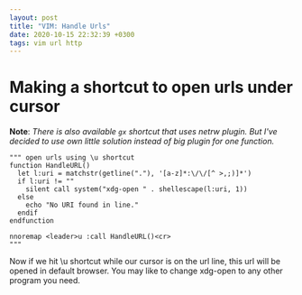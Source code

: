 ```yaml
---
layout: post
title: "VIM: Handle Urls"
date: 2020-10-15 22:32:39 +0300
tags: vim url http
---
```


# Making a shortcut to open urls under cursor

**Note**: *There is also available `gx` shortcut that uses netrw plugin.
But I've decided to use own little solution instead of big plugin for one function.*

```vimscript
""" open urls using \u shortcut
function HandleURL()
  let l:uri = matchstr(getline("."), '[a-z]*:\/\/[^ >,;)]*')
  if l:uri != ""
    silent call system("xdg-open " . shellescape(l:uri, 1))
  else
    echo "No URI found in line."
  endif
endfunction

nnoremap <leader>u :call HandleURL()<cr>
"""
```

Now if we hit \u shortcut while our cursor is on the url line, this url will be opened in default browser.
You may like to change xdg-open to any other program you need.

